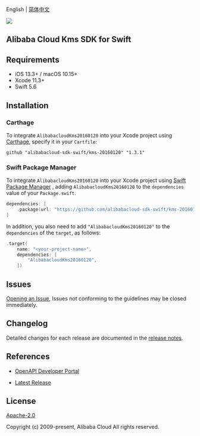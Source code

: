 English | [简体中文](README-CN.md)

![](https://aliyunsdk-pages.alicdn.com/icons/AlibabaCloud.svg)

## Alibaba Cloud Kms SDK for Swift

## Requirements

- iOS 13.3+ / macOS 10.15+
- Xcode 11.3+
- Swift 5.6

## Installation

### Carthage

To integrate `AlibabacloudKms20160120` into your Xcode project using [Carthage](https://github.com/Carthage/Carthage), specify it in your `Cartfile`:

```ogdl
github "alibabacloud-sdk-swift/kms-20160120" "1.3.1"
```

### Swift Package Manager

To integrate `AlibabacloudKms20160120` into your Xcode project using [Swift Package Manager](https://swift.org/package-manager/) , adding `AlibabacloudKms20160120` to the `dependencies` value of your `Package.swift`.

```swift
dependencies: [
    .package(url: "https://github.com/alibabacloud-sdk-swift/kms-20160120.git", from: "1.3.1")
]
```

In addition, you also need to add `"AlibabacloudKms20160120"` to the `dependencies` of the `target`, as follows:

```swift
.target(
    name: "<your-project-name>",
    dependencies: [
        "AlibabacloudKms20160120",
    ])
```

## Issues

[Opening an Issue](https://github.com/alibabacloud-sdk-swift/kms-20160120/issues/new), Issues not conforming to the guidelines may be closed immediately.

## Changelog

Detailed changes for each release are documented in the [release notes](./ChangeLog.txt).

## References

* [OpenAPI Developer Portal](https://next.api.alibabacloud.com/home)
- [Latest Release](https://github.com/alibabacloud-sdk-swift/kms-20160120)

## License

[Apache-2.0](http://www.apache.org/licenses/LICENSE-2.0)

Copyright (c) 2009-present, Alibaba Cloud All rights reserved.
